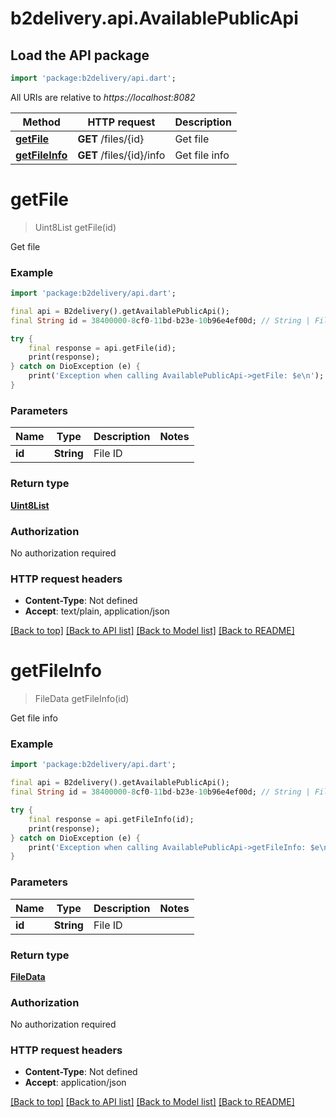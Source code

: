 # b2delivery.api.AvailablePublicApi

## Load the API package
```dart
import 'package:b2delivery/api.dart';
```

All URIs are relative to *https://localhost:8082*

Method | HTTP request | Description
------------- | ------------- | -------------
[**getFile**](AvailablePublicApi.md#getfile) | **GET** /files/{id} | Get file
[**getFileInfo**](AvailablePublicApi.md#getfileinfo) | **GET** /files/{id}/info | Get file info


# **getFile**
> Uint8List getFile(id)

Get file

### Example
```dart
import 'package:b2delivery/api.dart';

final api = B2delivery().getAvailablePublicApi();
final String id = 38400000-8cf0-11bd-b23e-10b96e4ef00d; // String | File ID

try {
    final response = api.getFile(id);
    print(response);
} catch on DioException (e) {
    print('Exception when calling AvailablePublicApi->getFile: $e\n');
}
```

### Parameters

Name | Type | Description  | Notes
------------- | ------------- | ------------- | -------------
 **id** | **String**| File ID | 

### Return type

[**Uint8List**](Uint8List.md)

### Authorization

No authorization required

### HTTP request headers

 - **Content-Type**: Not defined
 - **Accept**: text/plain, application/json

[[Back to top]](#) [[Back to API list]](../README.md#documentation-for-api-endpoints) [[Back to Model list]](../README.md#documentation-for-models) [[Back to README]](../README.md)

# **getFileInfo**
> FileData getFileInfo(id)

Get file info

### Example
```dart
import 'package:b2delivery/api.dart';

final api = B2delivery().getAvailablePublicApi();
final String id = 38400000-8cf0-11bd-b23e-10b96e4ef00d; // String | File ID

try {
    final response = api.getFileInfo(id);
    print(response);
} catch on DioException (e) {
    print('Exception when calling AvailablePublicApi->getFileInfo: $e\n');
}
```

### Parameters

Name | Type | Description  | Notes
------------- | ------------- | ------------- | -------------
 **id** | **String**| File ID | 

### Return type

[**FileData**](FileData.md)

### Authorization

No authorization required

### HTTP request headers

 - **Content-Type**: Not defined
 - **Accept**: application/json

[[Back to top]](#) [[Back to API list]](../README.md#documentation-for-api-endpoints) [[Back to Model list]](../README.md#documentation-for-models) [[Back to README]](../README.md)

